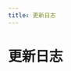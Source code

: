```yaml
---
title: 更新日志
---
```


# 更新日志

<p></p> 

<template>
  <a-timeline>
    <a-timeline-item>
      2020.10.31
      <a-tag color="cyan">重构</a-tag>
      <p>
        更新内容：<br/>
        &emsp;- 重构知识库，提升用户体验<br/>
      </p>
    </a-timeline-item>
    <a-timeline-item>
      2020.10.24
      <a-tag color="blue">更新</a-tag>
      <p>
        更新内容：<br/>
        &emsp;- <a-tag color="orange">新增</a-tag> <strong>内网系列</strong>分类<br/>
        &emsp;&emsp;- <a-tag color="orange">新增</a-tag> Cobalt Strike 使用<br/>
      </p>
    </a-timeline-item>
    <a-timeline-item>
      2020.10.15
      <a-tag color="blue">更新</a-tag>
      <p>
        更新内容：<br/>
        &emsp;- <a-tag color="blue">更新</a-tag> <strong>Web安全</strong>分类<br/>
        &emsp;&emsp;- <a-tag color="blue">更新</a-tag> XSS跨站脚本漏洞案例<br/>
      </p>
    </a-timeline-item>
    <a-timeline-item>
      2020.10.02
      <a-tag color="blue">更新</a-tag>
      <p>
        更新内容：<br/>
        &emsp;- <a-tag color="blue">更新</a-tag> <strong>CTF</strong>分类<br/>
        &emsp;&emsp;- <a-tag color="orange">新增</a-tag> SSRF Gopher<br/>
        &emsp;&emsp;- <a-tag color="orange">新增</a-tag> XXE 绕过payload<br/>
        &emsp;&emsp;- <a-tag color="orange">新增</a-tag> NodeJS原型链污染<br/>
        &emsp;&emsp;- <a-tag color="orange">新增</a-tag> 反序列化字节逃逸<br/>
      </p>
    </a-timeline-item>
    <a-timeline-item>
      2020.09.26
      <a-tag color="blue">更新</a-tag>
      <p>
        更新内容：<br/>
        &emsp;- <a-tag color="orange">新增</a-tag> <strong>CTF</strong>分类<br/>
        &emsp;&emsp;- <a-tag color="orange">新增</a-tag> 入门指南<br/>
        &emsp;&emsp;- <a-tag color="orange">新增</a-tag> RSA<br/>
        &emsp;&emsp;- <a-tag color="orange">新增</a-tag> Volatility取证分析工具<br/>
      </p>
    </a-timeline-item>
    <a-timeline-item>
      2020.08.31
      <a-tag color="blue">更新</a-tag>
      <p>
        更新内容：<br/>
        &emsp;- <a-tag color="orange">新增</a-tag> <strong>代码审计</strong>分类<br/>
        &emsp;&emsp;- <a-tag color="orange">新增</a-tag> PHP代码审计基础知识<br/>
      </p>
    </a-timeline-item>
    <a-timeline-item>
      2020.08.28
      <a-tag color="blue">更新</a-tag>
      <p>
        更新内容：<br/>
        &emsp;- <a-tag color="blue">更新</a-tag> <strong>红蓝对抗</strong>分类<br/>
        &emsp;&emsp;- <a-tag color="orange">新增</a-tag> 【蓝队】资产梳理<br/>
        &emsp;&emsp;- <a-tag color="orange">新增</a-tag> 【蓝队】Linux基线安全加固<br/>
        &emsp;&emsp;- <a-tag color="orange">新增</a-tag> 【蓝队】Windows基线安全加固<br/>
        &emsp;&emsp;- <a-tag color="orange">新增</a-tag> 【蓝队】设备监控--研判<br/>
        &emsp;&emsp;- <a-tag color="orange">新增</a-tag> 【蓝队】应急响应<br/>
      </p>
    </a-timeline-item>
    <a-timeline-item>
      2020.08.13
      <a-tag color="blue">更新</a-tag>
      <p>
        更新内容：<br/>
        &emsp;- <a-tag color="orange">新增</a-tag> <strong>红蓝对抗</strong>分类<br/>
        &emsp;&emsp;- <a-tag color="orange">新增</a-tag> 【红队】边界资产信息收集<br/>
        &emsp;&emsp;- <a-tag color="orange">新增</a-tag> 【红队】常规Web打点-漏洞挖掘<br/>
        &emsp;&emsp;- <a-tag color="orange">新增</a-tag> 【红队】构建通道内网漫游<br/>
        &emsp;&emsp;- <a-tag color="orange">新增</a-tag> 【红队】权限维持之--WebShell<br/>
        &emsp;&emsp;- <a-tag color="orange">新增</a-tag> 【红队】权限维持之--C2免杀<br/>
        &emsp;&emsp;- <a-tag color="orange">新增</a-tag> 【红队】权限维持之--系统后门<br/>
        &emsp;&emsp;- <a-tag color="orange">新增</a-tag> 【红队】权限维持之--权限提升<br/>
        &emsp;&emsp;- <a-tag color="orange">新增</a-tag> 【红队】横向移动之--内网信息收集<br/>
        &emsp;&emsp;- <a-tag color="orange">新增</a-tag> 【红队】横向移动之--散列值获取<br/>
        &emsp;&emsp;- <a-tag color="orange">新增</a-tag> 【红队】横向移动之--域渗透<br/>
        &emsp;&emsp;- <a-tag color="orange">新增</a-tag> 【红队】打扫战场--日志处理<br/>
      </p>
    </a-timeline-item>
    <a-timeline-item>
      2020.08.03
      <a-tag color="blue">更新</a-tag>
      <p>
        更新内容：<br/>
        &emsp;- <a-tag color="orange">新增</a-tag> <strong>Web安全</strong>分类<br/>
        &emsp;&emsp;- <a-tag color="orange">新增</a-tag> XSS跨站脚本漏洞<br/>
        &emsp;&emsp;- <a-tag color="orange">新增</a-tag> 表达式注入<br/>
        &emsp;&emsp;- <a-tag color="orange">新增</a-tag> XXE注入漏洞<br/>
        &emsp;&emsp;- <a-tag color="orange">新增</a-tag> 源码泄露<br/>
        &emsp;&emsp;- <a-tag color="orange">新增</a-tag> 命令注入漏洞<br/>
        &emsp;&emsp;- <a-tag color="orange">新增</a-tag> 请求伪造漏洞<br/>
        &emsp;&emsp;- <a-tag color="orange">新增</a-tag> 任意文件下载漏洞<br/>
        &emsp;&emsp;- <a-tag color="orange">新增</a-tag> 文件包含漏洞<br/>
        &emsp;&emsp;- <a-tag color="orange">新增</a-tag> 文件上传漏洞<br/>
        &emsp;&emsp;- <a-tag color="orange">新增</a-tag> JWT-Cookie伪造<br/>
        &emsp;&emsp;- <a-tag color="orange">新增</a-tag> 逻辑漏洞挖掘<br/>
        &emsp;&emsp;- <a-tag color="orange">新增</a-tag> PHP安全相关<br/>
        &emsp;&emsp;- <a-tag color="orange">新增</a-tag> 同源策略和域安全<br/>
        &emsp;&emsp;- <a-tag color="orange">新增</a-tag> 会话管理漏洞<br/>
      </p>
    </a-timeline-item>
    <a-timeline-item>
      2020.07.19
      <a-tag color="green">正式上线</a-tag>
      <p>
        更新内容：<br/>
        &emsp;- 公开知识库首次上线； <br/>
        &emsp;- 网站顶部搜索栏支持实时搜索展示内容；<br/>
        &emsp;- 更人性化的UI体验。<br/>
      </p>
    </a-timeline-item>
  </a-timeline>
</template>